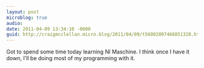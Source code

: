 ```yaml
---
layout: post
microblog: true
audio: 
date: 2011-04-09 13:34:10 -0600
guid: http://craigmcclellan.micro.blog/2011/04/09/t56802097466851328.html
---
```

Got to spend some time today learning NI Maschine. I think once I have it down, I'll be doing most of my programming with it.
